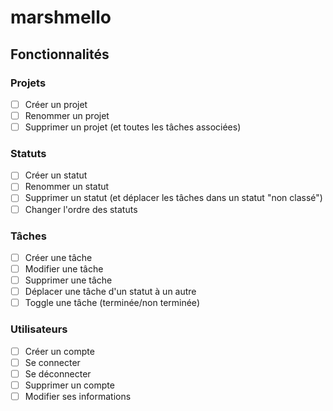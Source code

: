 # marshmello

## Fonctionnalités

### Projets

- [ ] Créer un projet
- [ ] Renommer un projet
- [ ] Supprimer un projet (et toutes les tâches associées)

### Statuts

- [ ] Créer un statut
- [ ] Renommer un statut
- [ ] Supprimer un statut (et déplacer les tâches dans un statut "non classé")
- [ ] Changer l'ordre des statuts

### Tâches

- [ ] Créer une tâche
- [ ] Modifier une tâche
- [ ] Supprimer une tâche
- [ ] Déplacer une tâche d'un statut à un autre
- [ ] Toggle une tâche (terminée/non terminée)

### Utilisateurs

- [ ] Créer un compte
- [ ] Se connecter
- [ ] Se déconnecter
- [ ] Supprimer un compte
- [ ] Modifier ses informations
